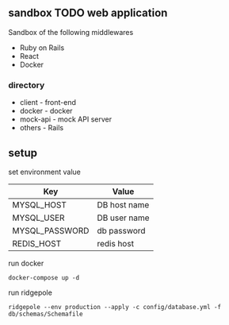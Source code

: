 ## sandbox TODO web application

Sandbox of the following middlewares

* Ruby on Rails
* React
* Docker

### directory

* client - front-end
* docker - docker
* mock-api - mock API server
* others - Rails

## setup

set environment value

| Key | Value |
|---|---|
| MYSQL_HOST | DB host name |
| MYSQL_USER | DB user name |
| MYSQL_PASSWORD | db password |
| REDIS_HOST | redis host |

run docker

```
docker-compose up -d
```

run ridgepole

```
ridgepole --env production --apply -c config/database.yml -f db/schemas/Schemafile
```
